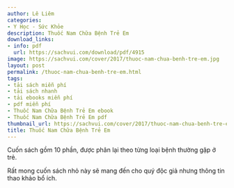 ```yaml
---
author: Lê Liêm
categories:
- Y Học - Sức Khỏe
description: Thuốc Nam Chữa Bệnh Trẻ Em
download_links:
- info: pdf
  url: https://sachvui.com/download/pdf/4915
image: https://sachvui.com/cover/2017/thuoc-nam-chua-benh-tre-em.jpg
layout: post
permalink: /thuoc-nam-chua-benh-tre-em.html
tags:
- tải sách miễn phí
- tải sách nhanh
- tải ebooks miễn phí
- pdf miễn phí
- Thuốc Nam Chữa Bệnh Trẻ Em ebook
- Thuốc Nam Chữa Bệnh Trẻ Em pdf
thumbnail_url: https://sachvui.com/cover/2017/thuoc-nam-chua-benh-tre-em.jpg
title: Thuốc Nam Chữa Bệnh Trẻ Em
---
```


 <div class="item-desc text-justify"> <p>Cuốn sách gồm 10 phần, được phân lại theo từng loại bệnh thường gặp ở trẻ.</p><p>Rất mong cuốn sách nhỏ này sẽ mang đến cho quý độc giả nhưng thông tin thao khảo bổ ích.</p> </div>